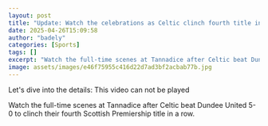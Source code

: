 ```yaml
---
layout: post
title: "Update: Watch the celebrations as Celtic clinch fourth title in row"
date: 2025-04-26T15:09:58
author: "badely"
categories: [Sports]
tags: []
excerpt: "Watch the full-time scenes at Tannadice after Celtic beat Dundee United 5-0 to clinch their fourth Scottish Premiership title in a row."
image: assets/images/e46f75955c416d22d7ad3bf2acbab77b.jpg
---
```


Let's dive into the details: This video can not be played

Watch the full-time scenes at Tannadice after Celtic beat Dundee United 5-0 to clinch their fourth Scottish Premiership title in a row.

